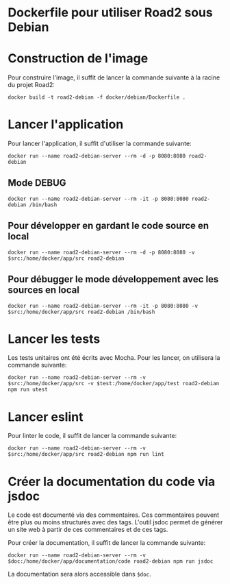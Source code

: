 # Dockerfile pour utiliser Road2 sous Debian


# Construction de l'image

Pour construire l'image, il suffit de lancer la commande suivante à la racine du projet Road2:
```
docker build -t road2-debian -f docker/debian/Dockerfile .
```

# Lancer l'application

Pour lancer l'application, il suffit d'utiliser la commande suivante:
```
docker run --name road2-debian-server --rm -d -p 8080:8080 road2-debian
```

## Mode DEBUG
```
docker run --name road2-debian-server --rm -it -p 8080:8080 road2-debian /bin/bash
```

## Pour développer en gardant le code source en local
```
docker run --name road2-debian-server --rm -d -p 8080:8080 -v $src:/home/docker/app/src road2-debian
```

## Pour débugger le mode développement avec les sources en local
```
docker run --name road2-debian-server --rm -it -p 8080:8080 -v $src:/home/docker/app/src road2-debian /bin/bash
```

# Lancer les tests

Les tests unitaires ont été écrits avec Mocha. Pour les lancer, on utilisera la commande suivante:
```
docker run --name road2-debian-server --rm -v $src:/home/docker/app/src -v $test:/home/docker/app/test road2-debian npm run utest
```

# Lancer eslint

Pour linter le code, il suffit de lancer la commande suivante:
```
docker run --name road2-debian-server --rm -v $src:/home/docker/app/src road2-debian npm run lint
```

# Créer la documentation du code via jsdoc

Le code est documenté via des commentaires. Ces commentaires peuvent être plus ou moins structurés avec des tags. L'outil jsdoc permet de générer un site web à partir de ces commentaires et de ces tags.

Pour créer la documentation, il suffit de lancer la commande suivante:
```
docker run --name road2-debian-server --rm -v $doc:/home/docker/app/documentation/code road2-debian npm run jsdoc
```

La documentation sera alors accessible dans `$doc`.
